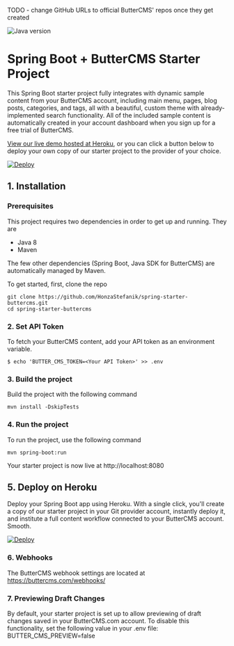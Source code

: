 TODO - change GitHub URLs to official ButterCMS' repos once they get created

![Java version](https://img.shields.io/badge/Java-8-red)

# Spring Boot +  ButterCMS Starter Project

This Spring Boot starter project fully integrates with dynamic sample content from your ButterCMS account, 
including main menu, pages, blog posts, categories, and tags, all with a beautiful, custom theme with already-implemented search functionality.
All of the included sample content is automatically created in your account dashboard when you sign up for a free trial of ButterCMS.

[View our live demo hosted at Heroku](https://spring-starter-buttercms.herokuapp.com/), or you can click a button below
to deploy your own copy of our starter project to the provider of your  choice.

[![Deploy](https://www.herokucdn.com/deploy/button.svg)](https://heroku.com/deploy?template=https://github.com/HonzaStefanik/spring-starter-buttercms.git)


## 1. Installation

### Prerequisites

This project requires two dependencies in order to get  up and running. They are

* Java 8
* Maven

The few other dependencies (Spring Boot, Java SDK for ButterCMS) are automatically managed by Maven.

To get started, first, clone the repo

```
git clone https://github.com/HonzaStefanik/spring-starter-buttercms.git
cd spring-starter-buttercms
```

### 2. Set API Token

To fetch your ButterCMS content, add your API token as an environment variable.

`$ echo 'BUTTER_CMS_TOKEN=<Your API Token>' >> .env`

### 3. Build the project

Build the project with the following command

`mvn install -DskipTests`

### 4. Run the project

To run the project, use the following command

`mvn spring-boot:run`

Your starter project is now live at http://localhost:8080

## 5. Deploy on Heroku

Deploy your Spring Boot app using Heroku. With a single click, you'll create a copy of our starter project in your Git provider account,
instantly deploy it, and institute a full content workflow connected to your ButterCMS account. Smooth.

[![Deploy](https://www.herokucdn.com/deploy/button.svg)](https://heroku.com/deploy?template=https://github.com/HonzaStefanik/spring-starter-buttercms.git)


### 6. Webhooks

The ButterCMS webhook settings are located at https://buttercms.com/webhooks/

### 7. Previewing Draft Changes

By default, your starter project is set up to allow previewing of draft changes saved in your ButterCMS.com account.
To disable this functionality, set the following value in your .env file: BUTTER_CMS_PREVIEW=false
